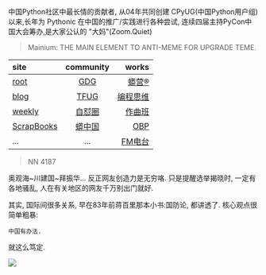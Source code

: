 中国Python社区中最长情的贡献者, 从04年共同创建 CPyUG(中国Python用户组)以来,长年为 Pythonic 在中国的推广/实践进行各种尝试, 连续四届主持PyCon中国大会筹办,是大家公认的 "大妈"(Zoom.Quiet)

> Mainium: THE MAIN ELEMENT TO ANTI-MEME FOR UPGRADE TEME.

| site | community | works |
| :-----| :----: | ----: |
| [root](http://zoomquiet.io/) | [GDG](https://blog.zhgdg.org/) | [蟒营®](https://doc.101.camp/) |
| [blog](https://blog.zoomquiet.io/pages/zoomquiet.html) | [TFUG](http://zh.tfug.world/) | [编程思维](https://py.101.camp/) |
| [weekly](http://weekly.pychina.org/) | [自怼圈](https://du.101.camp/) | [作曲班](https://mu.101.camp/) |
| [ScrapBooks](https://zoomquiet.io/collection.html) | [蟒中国](https://pychina.org/) | [OBP](https://zoomquiet.io/obp/index.html) |
| ... | ... | [FM电台](https://fm.101.camp/) |


> NN 4187

奥观海~川建国~拜振华...
反正网友创造力是无穷咯.
只是提醒选举揭晓时,
一定有各地骚乱,
人在有关地区的网友千万别出门就好.

其实,
国际间很多关系,
早在83年前蒋百里那本小书:国防论,
都讲透了.
核心观点很简单粗暴:

    中国有办法.

就这么笃定.

![](http://ydlj.zoomquiet.top/ipic/2020-11-03-zq42-today-card-2011.004.jpeg)


